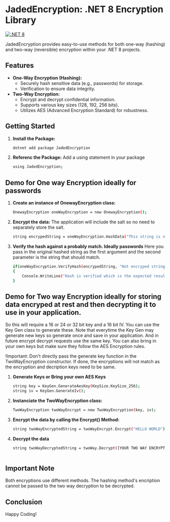 # JadedEncryption: .NET 8 Encryption Library

[![.NET 8](https://img.shields.io/badge/.NET-8-blue.svg)]([https://aka.ms/new-console-template](https://aka.ms/new-console-template))

JadedEncryption provides easy-to-use methods for both one-way (hashing) and two-way (reversible) encryption within your .NET 8 projects.

## Features

* **One-Way Encryption (Hashing):**
   * Securely hash sensitive data (e.g., passwords) for storage.
   * Verification to ensure data integrity.
* **Two-Way Encryption:**
   * Encrypt and decrypt confidential information.
   * Supports various key sizes (128, 192, 256 bits).
   * Utilizes AES (Advanced Encryption Standard) for robustness.

## Getting Started

1. **Install the Package:**
   ```bash
   dotnet add package JadedEncryption

2. **Referenc the Package:**
    Add a using statement in your package
    ```bash
    using JadedEncryption;

## Demo for One way Encryption ideally for passwords
1. **Create an instance of OnewayEncryption class:**
    ```bash
    OnewayEncryption oneWayEncryption = new OnewayEncryption();

2. **Encrypt the data:**
    The application will include the salt so no need to separately store the salt.
    ```bash
    string encrypedString = oneWayEncryption.HashData("This string is not encrypted");

3. **Verify the hash against a probably match. Ideally passwords**
    Here you pass in the original hashed string as the first argument and the second parameter is the string that should match.
    ```bash
    if(oneWayEncryption.VerifyHash(encrypedString, "Not encryped string")) 
    {
        Console.WriteLine("Hash is verified which is the expected result");
    }


## Demo for Two way Encryption ideally for storing data encryped at rest and then decrypting it to use in your application.

So this will require a 16 or 24 or 32 bit key and a 16 bit IV. You can use the Key Gen class to generate these. Note that everytime the Key Gen may generate new keys so generate once and save in your application. And in future encrypt decrypt requests use the same key. You can also bring in your own keys but make sure they follow the AES Encryption rules.

!Important: Don't directly pass the generate key function in the TwoWayEncryption constructor. If done, the encryptions will not match as the encryption and decription keys need to be same.

1. **Generate Keys or Bring your own AES Keys**
    ```bash
    string key = KeyGen.GenerateAesKey(KeySize.KeySize_256);
    string iv = KeyGen.GenerateIv();


2. **Instanciate the TwoWayEncryption class:**
    ```bash
    TwoWayEncryption twoWayEncrypt = new TwoWayEncryption(key, iv);

3. **Encrypt the data by calling the Encrypt() Method:**
    ```bash
    string twoWayEncryptedString = twoWayEncrypt.Encrypt("HELLO WORLD");

4. **Decrypt the data**
    ```bash
    string twoWayDecryptedString = twoWay.Decrypt([YOUR TWO WAY ENCRYPTED STRING]]);



## Important Note
Both encryptions use different methods. The hashing method's encription cannot be passed to the two way decryption to be decrypted. 


## Conclusion
Happy Coding!